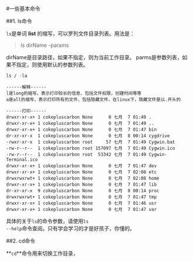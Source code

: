 #一些基本命令


##1. ls命令

  <code>ls</code>是单词 **list** 的缩写，可以罗列文件目录列表。用法是：
  
> ls dirName -params
  
dirName是目录路径，如果不指定，则为当前工作目录。
parms是参数列表，如果不指定，则使用默认的参数列表。
```shell
ls / -la 

------解释------
l是long的缩写，表示打印较长的信息，包括文件权限，创建时间等等
a是all的缩写，表示打印所有的文件，包括隐藏文件，在linux下，隐藏文件是以.开头的

------打印------
drwxr-xr-x+ 1 cokepluscarbon None      0 七月  7 01:49 .
drwxr-xr-x+ 1 cokepluscarbon None      0 七月  7 01:49 ..
drwxr-xr-x+ 1 cokepluscarbon None      0 七月  7 01:47 bin
dr-xr-xr-x  1 cokepluscarbon None      0 七月  8 00:14 cygdrive
-rwxr-xr-x  1 cokepluscarbon root     57 七月  7 01:49 Cygwin.bat
-rw-r--r--  1 cokepluscarbon root 157097 七月  7 01:49 Cygwin.ico
-rw-r--r--  1 cokepluscarbon root  53342 七月  7 01:49 Cygwin-Terminal.ico
drwxr-xr-x+ 1 cokepluscarbon None      0 七月  7 01:47 dev
drwxr-xr-x+ 1 cokepluscarbon None      0 七月  7 02:08 etc
drwxrwxrwt+ 1 cokepluscarbon None      0 七月  7 02:08 home
drwxr-xr-x+ 1 cokepluscarbon None      0 七月  7 01:47 lib
dr-xr-xr-x  9 cokepluscarbon None      0 七月  8 00:14 proc
drwxrwxrwt+ 1 cokepluscarbon None      0 七月  7 01:47 tmp
drwxr-xr-x+ 1 cokepluscarbon None      0 七月  7 01:46 usr
drwxr-xr-x+ 1 cokepluscarbon None      0 七月  7 01:47 var
```

具体的关于<code>ls</code>的命令参数，请使用<code>ls --help</code>命令查阅。只有学会学习的才是好孩子，你懂的。


##2. cd命令

**<code>cd</code>**命令用来切换工作目录，
